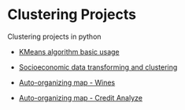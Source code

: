 # Clustering Projects

Clustering projects in python

- [KMeans algorithm basic usage](https://github.com/Henrique-Gaspar/Clustering_Python/blob/main/Untitled.ipynb)

- [Socioeconomic data transforming and clustering](https://github.com/Henrique-Gaspar/Clustering_Python/blob/main/Socio_economic_data_Clustering.ipynb)

- [Auto-organizing map - Wines](https://github.com/Henrique-Gaspar/Clustering_Python/blob/main/mapas_auto_organizaveis.ipynb)

- [Auto-organizing map - Credit Analyze](https://github.com/Henrique-Gaspar/Clustering_Python/blob/main/Auto_organizing_map_Credit_analyze.ipynb)
